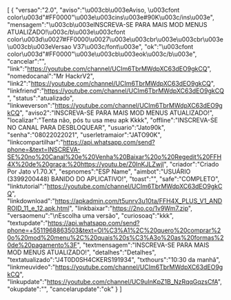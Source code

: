 [ { "versao":"2.0", "aviso":"\u003cb\u003eAviso, \u003cfont color\u003d\"#FF0000\"\u003e\u003cins\u003e#90K\u003c/ins\u003e", "mensagem":"\u003cb\u003eINSCREVA-SE PARA MAIS MOD MENUS ATUALIZADO!\u003c/b\u003e\u003cfont color\u003d\u0027#FF0000\u0027\u003e\u003cbr\u003e\u003cbr\u003e\u003cb\u003eVersao V37\u003c/font\u003e", "ok":"\u003cfont color\u003d\"#FF0000\"\u003e\u003cb\u003eok\u003c/b\u003e", "cancelar":"", "link":"https://youtube.com/channel/UCIm6TbrMWdpXC63dEO9gkCQ", "nomedocanal":"Mr HackrV2", "link2":"https://youtube.com/channel/UCIm6TbrMWdpXC63dEO9gkCQ", "linkfriend":"https://youtube.com/channel/UCIm6TbrMWdpXC63dEO9gkCQ", "status":"atualizado", "linkweverson":"https://youtube.com/channel/UCIm6TbrMWdpXC63dEO9gkCQ", "aviso2":"INSCREVA-SE PARA MAIS MOD MENUS ATUALIZADO!", "localizar":"Tenta não, pós tu usa meu apk Kkkk", "offline":"INSCREVA-SE NO CANAL PARA DESBLOQUEAR", "usuario":"Jato90k", "senha":"08022022021", "userletramaior":"JATO90K", "linkcompartilhar":"https://api.whatsapp.com/send?phone=&text=INSCREVA-SE%20no%20Canal%20e%20Venha%20Baixar%20o%20Regedit%20FFH4X%20de%20graça:%20https://youtu.be/Z0InKJLZwjI", "criador":"Criado Por Jato v1.70.X", "espnomes":"ESP Name", "aimbot":"USUÁRIO (3399200448) BANIDO DO APLICATIVO!", "toast":"", "safe":"COMPLETO", "linktutorial":"https://youtube.com/channel/UCIm6TbrMWdpXC63dEO9gkCQ", "linkdownload":"https://apkadmin.com/t5unrv3u10ta/FFH4X_PLUS_V1_ANDROID_11_e_12.apk.html", "linkbaixar":"https://2no.co/1v9Wm7.zip", "versaomenu":"\nEscolha uma versão", "curiosoaq":"kkk", "textupdate":"https://api.whatsapp.com/send?phone=+5511968863503&text=Ol%C3%A1%2C%20quero%20comprar%20o%20mod%20menu%2C%20quais%20s%C3%A3o%20as%20formas%20de%20pagamento%3F", "textmensagem":"INSCREVA-SE PARA MAIS MOD MENUS ATUALIZADO!", "detalhes":"Detalhes", "textatualizado":"J4T0D0SH4CKERS191934", "txthours":"10:30 da manhã", "linkmeuvideo":"https://youtube.com/channel/UCIm6TbrMWdpXC63dEO9gkCQ", "linkupdate":"https://youtube.com/channel/UC9uInKpZ1B_NzRqqGqzsCfA", "okupdate":"", "cancelarupdate":"ok" } ]
